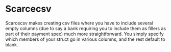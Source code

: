 # Scarcecsv

Scarcecsv makes creating csv files where you have to include several empty columns (due to say a bank requiring you to include them as fillers as part of their payment spec) much more straightforward. You simply specify which members of your struct go in various columns, and the rest default to blank.
